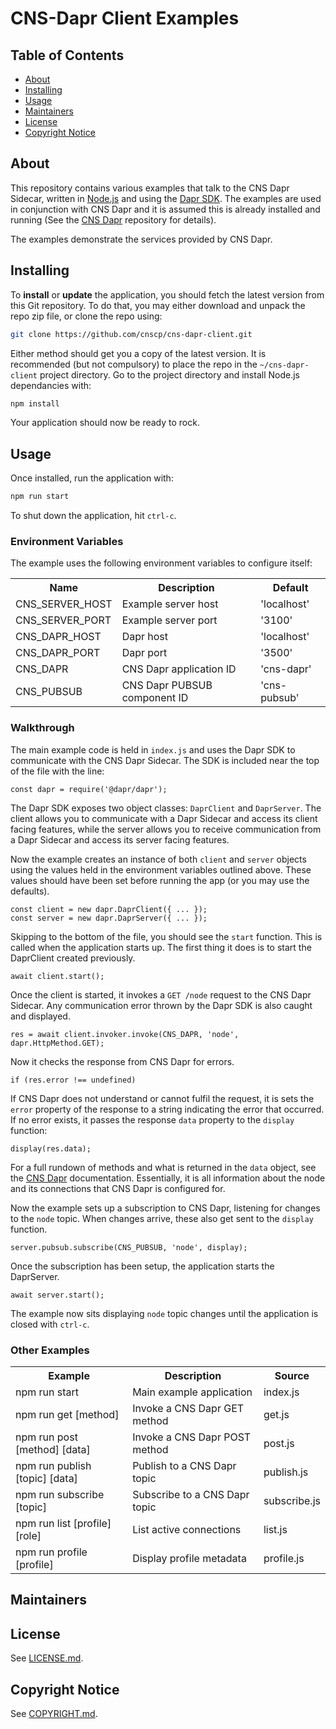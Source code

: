 # CNS-Dapr Client Examples

## Table of Contents

- [About](#about)
- [Installing](#installing)
- [Usage](#usage)
- [Maintainers](#maintainers)
- [License](#license)
- [Copyright Notice](#copyright-notice)

## About

This repository contains various examples that talk to the CNS Dapr Sidecar, written in [Node.js](https://nodejs.org/en/about) and using the [Dapr SDK](https://docs.dapr.io/developing-applications/sdks/js/). The examples are used in conjunction with CNS Dapr and it is assumed this is already installed and running (See the [CNS Dapr](https://github.com/CNSCP/cns-dapr) repository for details).

The examples demonstrate the services provided by CNS Dapr.

## Installing

To **install** or **update** the application, you should fetch the latest version from this Git repository. To do that, you may either download and unpack the repo zip file, or clone the repo using:

```sh
git clone https://github.com/cnscp/cns-dapr-client.git
```

Either method should get you a copy of the latest version. It is recommended (but not compulsory) to place the repo in the `~/cns-dapr-client` project directory. Go to the project directory and install Node.js dependancies with:

```sh
npm install
```

Your application should now be ready to rock.

## Usage

Once installed, run the application with:

```sh
npm run start
```

To shut down the application, hit `ctrl-c`.

### Environment Variables

The example uses the following environment variables to configure itself:

<table>
  <tr><th>Name</th><th>Description</th><th>Default</th></tr>
  <tr><td>CNS_SERVER_HOST</td><td>Example server host</td><td>'localhost'</td></tr>
  <tr><td>CNS_SERVER_PORT</td><td>Example server port</td><td>'3100'</td></tr>
  <tr><td>CNS_DAPR_HOST</td><td>Dapr host</td><td>'localhost'</td></tr>
  <tr><td>CNS_DAPR_PORT</td><td>Dapr port</td><td>'3500'</td></tr>
  <tr><td>CNS_DAPR</td><td>CNS Dapr application ID</td><td>'cns-dapr'</td></tr>
  <tr><td>CNS_PUBSUB</td><td>CNS Dapr PUBSUB component ID</td><td>'cns-pubsub'</td></tr>
</table>

### Walkthrough

The main example code is held in `index.js` and uses the Dapr SDK to communicate with the CNS Dapr Sidecar. The SDK is included near the top of the file with the line:

```
const dapr = require('@dapr/dapr');
```

The Dapr SDK exposes two object classes: `DaprClient` and `DaprServer`. The client allows you to communicate with a Dapr Sidecar and access its client facing features, while the server allows you to receive communication from a Dapr Sidecar and access its server facing features.

Now the example creates an instance of both `client` and `server` objects using the values held in the environment variables outlined above. These values should have been set before running the app (or you may use the defaults).

```
const client = new dapr.DaprClient({ ... });
const server = new dapr.DaprServer({ ... });
```

Skipping to the bottom of the file, you should see the `start` function. This is called when the application starts up. The first thing it does is to start the DaprClient created previously.

```
await client.start();
```

Once the client is started, it invokes a `GET /node` request to the CNS Dapr Sidecar. Any communication error thrown by the Dapr SDK is also caught and displayed.

```
res = await client.invoker.invoke(CNS_DAPR, 'node', dapr.HttpMethod.GET);
```

Now it checks the response from CNS Dapr for errors.

```
if (res.error !== undefined)
```

If CNS Dapr does not understand or cannot fulfil the request, it is sets the `error` property of the response to a string indicating the error that occurred. If no error exists, it passes the response `data` property to the `display` function:

```
display(res.data);
```

For a full rundown of methods and what is returned in the `data` object, see the [CNS Dapr](https://github.com/CNSCP/cns-dapr) documentation. Essentially, it is all information about the node and its connections that CNS Dapr is configured for.

Now the example sets up a subscription to CNS Dapr, listening for changes to the `node` topic. When changes arrive, these also get sent to the `display` function.

```
server.pubsub.subscribe(CNS_PUBSUB, 'node', display);
```

Once the subscription has been setup, the application starts the DaprServer.

```
await server.start();
```

The example now sits displaying `node` topic changes until the application is closed with `ctrl-c`.

### Other Examples

<table>
  <tr><th>Example</th><th>Description</th><th>Source</th></tr>
  <tr><td>npm run start</td><td>Main example application</td><td>index.js</td></tr>
  <tr><td>npm run get [method]</td><td>Invoke a CNS Dapr GET method</td><td>get.js</td></tr>
  <tr><td>npm run post [method] [data]</td><td>Invoke a CNS Dapr POST method</td><td>post.js</td></tr>
  <tr><td>npm run publish [topic] [data]</td><td>Publish to a CNS Dapr topic</td><td>publish.js</td></tr>
  <tr><td>npm run subscribe [topic]</td><td>Subscribe to a CNS Dapr topic</td><td>subscribe.js</td></tr>
  <tr><td>npm run list [profile] [role]</td><td>List active connections</td><td>list.js</td></tr>
  <tr><td>npm run profile [profile]</td><td>Display profile metadata</td><td>profile.js</td></tr>
</table>

## Maintainers

## License

See [LICENSE.md](./LICENSE.md).

## Copyright Notice

See [COPYRIGHT.md](./COPYRIGHT.md).
